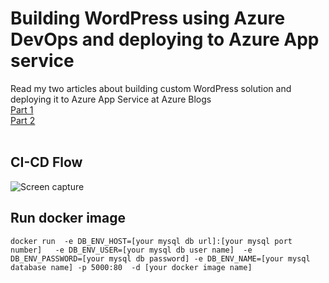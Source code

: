 # Building WordPress using Azure DevOps and deploying to Azure App service
Read my two articles about building custom WordPress solution and deploying it to Azure App Service at Azure Blogs <br> 
<a href='https://dwops.com/blog/deploy-wordpress-using-azure-devops-ci-cd-pipeline-part-1/'>Part 1</a><br>
<a href='https://dwops.com/blog/deploy-wordpress-using-azure-devops-ci-cd-pipeline-part-2/'>Part 2</a><br>
<br>

## CI-CD Flow
![Screen capture](https://github.com/dwops-git/wordpress-CICD/blob/master/wordpress-ci-cd3.png?raw=true)

## Run docker image
```
docker run  -e DB_ENV_HOST=[your mysql db url]:[your mysql port number]   -e DB_ENV_USER=[your mysql db user name]  -e DB_ENV_PASSWORD=[your mysql db password] -e DB_ENV_NAME=[your mysql database name] -p 5000:80  -d [your docker image name]
```
